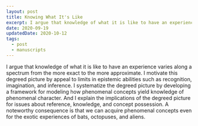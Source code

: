 ```yaml
---
layout: post
title: Knowing What It's Like
excerpt: I argue that knowledge of what it is like to have an experience varies along a spectrum from the more exact to the more approximate
date: 2020-09-19
updatedDate: 2020-10-12
tags:
  - post
  - manuscripts
---
```


I argue that knowledge of what it is like to have an experience varies along a spectrum from the more exact to the more approximate. I motivate this degreed picture by appeal to limits in epistemic abilities such as recognition, imagination, and inference. I systematize the degreed picture by developing a framework for modeling how phenomenal concepts yield knowledge of phenomenal character. And I explain the implications of the degreed picture for issues about reference, knowledge, and concept possession. A noteworthy consequence is that we can acquire phenomenal concepts even for the exotic experiences of bats, octopuses, and aliens.

